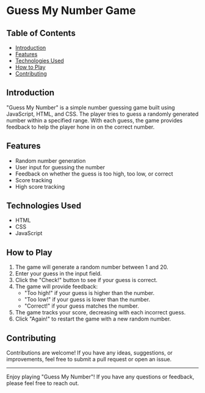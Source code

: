 # Guess My Number Game

## Table of Contents

- [Introduction](#introduction)
- [Features](#features)
- [Technologies Used](#technologies-used)
- [How to Play](#how-to-play)
- [Contributing](#contributing)

## Introduction

"Guess My Number" is a simple number guessing game built using JavaScript, HTML, and CSS. The player tries to guess a randomly generated number within a specified range. With each guess, the game provides feedback to help the player hone in on the correct number.

## Features

- Random number generation
- User input for guessing the number
- Feedback on whether the guess is too high, too low, or correct
- Score tracking
- High score tracking

## Technologies Used

- HTML
- CSS
- JavaScript

## How to Play

1. The game will generate a random number between 1 and 20.
2. Enter your guess in the input field.
3. Click the "Check!" button to see if your guess is correct.
4. The game will provide feedback:
   - "Too high!" if your guess is higher than the number.
   - "Too low!" if your guess is lower than the number.
   - "Correct!" if your guess matches the number.
5. The game tracks your score, decreasing with each incorrect guess.
6. Click "Again!" to restart the game with a new random number.

## Contributing

Contributions are welcome! If you have any ideas, suggestions, or improvements, feel free to submit a pull request or open an issue.

---

Enjoy playing "Guess My Number"! If you have any questions or feedback, please feel free to reach out.
